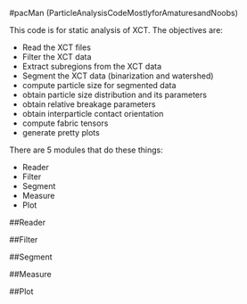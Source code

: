 #pacMan
(ParticleAnalysisCodeMostlyforAmaturesandNoobs)

This code is for static analysis of XCT. The objectives are:
- Read the XCT files
- Filter the XCT data
- Extract subregions from the XCT data
- Segment the XCT data (binarization and watershed)
- compute particle size for segmented data
- obtain particle size distribution and its parameters
- obtain relative breakage parameters
- obtain interparticle contact orientation
- compute fabric tensors
- generate pretty plots

There are 5 modules that do these things:
- Reader
- Filter
- Segment
- Measure
- Plot


##Reader

##Filter

##Segment

##Measure

##Plot



